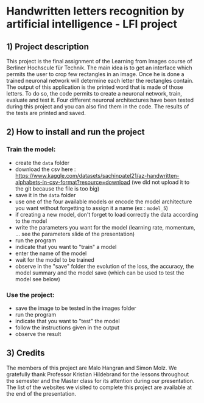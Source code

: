 # Handwritten letters recognition by artificial intelligence - LFI project

## 1) Project description
This project is the final assignment of the Learning from Images course of Berliner Hochscule für Technik. 
The main idea is to get an interface which permits the user to crop few rectangles in an image. Once he is done a trained neuronal network will determine each letter the rectangles contain. The output of this application is the printed word that is made of those letters. 
To do so, the code permits to create a neuronal network, train, evaluate and test it. Four different neuronal architectures have been tested during this project and you can also find them in the code. The results of the tests are printed and saved. 

## 2) How to install and run the project 

### Train the model:
- create the `data` folder 
- download the csv here : https://www.kaggle.com/datasets/sachinpatel21/az-handwritten-alphabets-in-csv-format?resource=download (we did not upload it to the git because the file is too big) 
- save it in the `data` folder 
- use one of the four available models or encode the model architecture you want without forgetting to assign it a name (ex : `model_5`)
- if creating a new model, don't forget to load correctly the data according to the model
- write the parameters you want for the model (learning rate, momentum, ... see the parameters slide of the presentation)
- run the program
- indicate that you want to "train" a model
- enter the name of the model
- wait for the model to be trained
- observe in the "save" folder the evolution of the loss, the accuracy, the model summary and the model save (which can be used to test the model see below)

### Use the project:
- save the image to be tested in the images folder
- run the program
- indicate that you want to "test" the model
- follow the instructions given in the output
- observe the result

## 3) Credits 
The members of this project are Malo Hangran and Simon Molz. 
We gratefully thank Professor Kristian Hildebrand for the lessons throughout the semester and the Master class for its attention during our presentation. 
The list of the websites we visited to complete this project are available at the end of the presentation.
